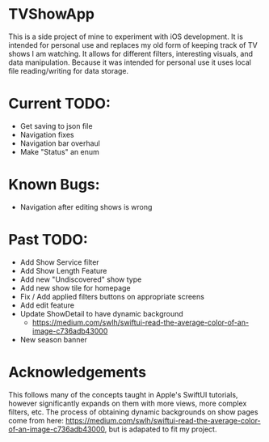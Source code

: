 # TVShowApp

This is a side project of mine to experiment with iOS development. It is intended for personal use and replaces my old form of keeping track of TV shows I am watching. It allows for different filters, interesting visuals, and data manipulation. Because it was intended for personal use it uses local file reading/writing for data storage.

# Current TODO:
- Get saving to json file
- Navigation fixes
- Navigation bar overhaul
- Make "Status" an enum

# Known Bugs:
- Navigation after editing shows is wrong

# Past TODO:
- Add Show Service filter
- Add Show Length Feature
- Add new "Undiscovered" show type
- Add new show tile for homepage
- Fix / Add applied filters buttons on appropriate screens
- Add edit feature
- Update ShowDetail to have dynamic background
  - https://medium.com/swlh/swiftui-read-the-average-color-of-an-image-c736adb43000
- New season banner

# Acknowledgements
This follows many of the concepts taught in Apple's SwiftUI tutorials, however significantly expands on them with more views, more complex filters, etc. The process of obtaining dynamic backgrounds on show pages come from here: https://medium.com/swlh/swiftui-read-the-average-color-of-an-image-c736adb43000, but is adapated to fit my project.
